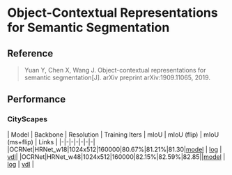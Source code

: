# Object-Contextual Representations for Semantic Segmentation

## Reference

> Yuan Y, Chen X, Wang J. Object-contextual representations for semantic segmentation[J]. arXiv preprint arXiv:1909.11065, 2019.

## Performance

### CityScapes

| Model | Backbone | Resolution | Training Iters | mIoU | mIoU (flip) | mIoU (ms+flip) | Links |
|-|-|-|-|-|-|-|
|OCRNet|HRNet_w18|1024x512|160000|80.67%|81.21%|81.30|[model](https://paddleseg.bj.bcebos.com/dygraph/ocrnet_hrnetw18_cityscapes_1024x512_160k/model.pdparams) \| [log](https://paddleseg.bj.bcebos.com/dygraph/ocrnet_hrnetw18_cityscapes_1024x512_160k/train.log) \| [vdl](https://paddlepaddle.org.cn/paddle/visualdl/service/app?id=901a5d0a78b71ca56f06002f05547837)|
|OCRNet|HRNet_w48|1024x512|160000|82.15%|82.59%|82.85||[model](https://paddleseg.bj.bcebos.com/dygraph/ocrnet_hrnetw48_cityscapes_1024x512_160k/model.pdparams) \| [log](https://paddleseg.bj.bcebos.com/dygraph/ocrnet_hrnetw48_cityscapes_1024x512_160k/train.log) \| [vdl](https://paddlepaddle.org.cn/paddle/visualdl/service/app?id=176bf6ca4d89957ffe62ac7c30fcd039) |
